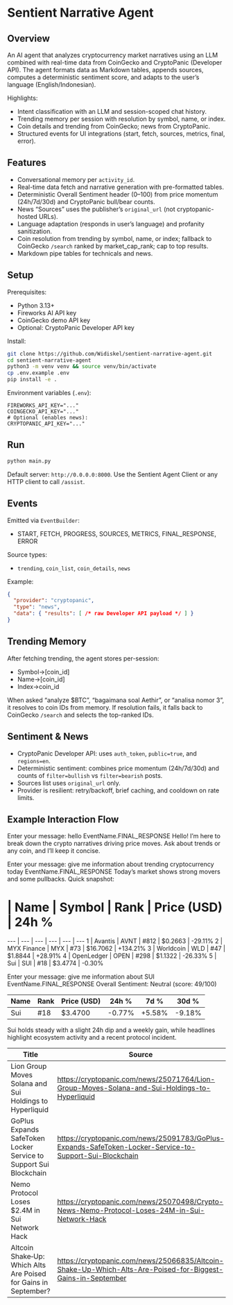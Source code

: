 # Sentient Narrative Agent

## Overview

An AI agent that analyzes cryptocurrency market narratives using an LLM combined with real-time data from CoinGecko and CryptoPanic (Developer API). The agent formats data as Markdown tables, appends sources, computes a deterministic sentiment score, and adapts to the user’s language (English/Indonesian).

Highlights:
- Intent classification with an LLM and session-scoped chat history.
- Trending memory per session with resolution by symbol, name, or index.
- Coin details and trending from CoinGecko; news from CryptoPanic.
- Structured events for UI integrations (start, fetch, sources, metrics, final, error).

## Features

- Conversational memory per `activity_id`.
- Real-time data fetch and narrative generation with pre-formatted tables.
- Deterministic Overall Sentiment header (0–100) from price momentum (24h/7d/30d) and CryptoPanic bull/bear counts.
- News “Sources” uses the publisher’s `original_url` (not cryptopanic-hosted URLs).
- Language adaptation (responds in user’s language) and profanity sanitization.
- Coin resolution from trending by symbol, name, or index; fallback to CoinGecko `/search` ranked by market_cap_rank; cap to top results.
- Markdown pipe tables for technicals and news.

## Setup

Prerequisites:
- Python 3.13+
- Fireworks AI API key
- CoinGecko demo API key
- Optional: CryptoPanic Developer API key

Install:
```bash
git clone https://github.com/Widiskel/sentient-narrative-agent.git
cd sentient-narrative-agent
python3 -m venv venv && source venv/bin/activate
cp .env.example .env
pip install -e .
```

Environment variables (`.env`):
```env
FIREWORKS_API_KEY="..."
COINGECKO_API_KEY="..."
# Optional (enables news):
CRYPTOPANIC_API_KEY="..."
```

## Run

```bash
python main.py
```

Default server: `http://0.0.0.0:8000`. Use the Sentient Agent Client or any HTTP client to call `/assist`.

## Events

Emitted via `EventBuilder`:
- START, FETCH, PROGRESS, SOURCES, METRICS, FINAL_RESPONSE, ERROR

Source types:
- `trending`, `coin_list`, `coin_details`, `news`

Example:
```json
{
  "provider": "cryptopanic",
  "type": "news",
  "data": { "results": [ /* raw Developer API payload */ ] }
}
```

## Trending Memory

After fetching trending, the agent stores per-session:
- Symbol→[coin_id]
- Name→[coin_id]
- Index→coin_id

When asked “analyze $BTC”, “bagaimana soal Aethir”, or “analisa nomor 3”, it resolves to coin IDs from memory. If resolution fails, it falls back to CoinGecko `/search` and selects the top-ranked IDs.

## Sentiment & News

- CryptoPanic Developer API: uses `auth_token`, `public=true`, and `regions=en`.
- Deterministic sentiment: combines price momentum (24h/7d/30d) and counts of `filter=bullish` vs `filter=bearish` posts.
- Sources list uses `original_url` only.
- Provider is resilient: retry/backoff, brief caching, and cooldown on rate limits.

## Example Interaction Flow

Enter your message: hello
EventName.FINAL_RESPONSE
Hello! I’m here to break down the crypto narratives driving price moves. Ask about trends or any coin, and I’ll keep it concise.

Enter your message: give me information about trending cryptocurrency today
EventName.FINAL_RESPONSE
Today’s market shows strong movers and some pullbacks. Quick snapshot:

# | Name | Symbol | Rank | Price (USD) | 24h %
--- | --- | --- | --- | --- | ---
1 | Avantis | AVNT | #812 | $0.2663 | -29.11%
2 | MYX Finance | MYX | #73 | $16.7062 | +134.21%
3 | Worldcoin | WLD | #47 | $1.8844 | +28.91%
4 | OpenLedger | OPEN | #298 | $1.1322 | -26.33%
5 | Sui | SUI | #18 | $3.4774 | -0.30%

Enter your message: give me information about SUI
EventName.FINAL_RESPONSE
Overall Sentiment: Neutral (score: 49/100)

Name | Rank | Price (USD) | 24h % | 7d % | 30d %
--- | --- | --- | --- | --- | ---
Sui | #18 | $3.4700 | -0.77% | +5.58% | -9.18%

Sui holds steady with a slight 24h dip and a weekly gain, while headlines highlight ecosystem activity and a recent protocol incident.

Title | Source | Published
--- | --- | ---
Lion Group Moves Solana and Sui Holdings to Hyperliquid | https://cryptopanic.com/news/25071764/Lion-Group-Moves-Solana-and-Sui-Holdings-to-Hyperliquid | 2025-09-08T13:45:45Z
GoPlus Expands SafeToken Locker Service to Support Sui Blockchain | https://cryptopanic.com/news/25091783/GoPlus-Expands-SafeToken-Locker-Service-to-Support-Sui-Blockchain | 2025-09-08T13:01:08Z
Nemo Protocol Loses $2.4M in Sui Network Hack | https://cryptopanic.com/news/25070498/Crypto-News-Nemo-Protocol-Loses-24M-in-Sui-Network-Hack | 2025-09-08T12:02:14Z
Altcoin Shake‑Up: Which Alts Are Poised for Gains in September? | https://cryptopanic.com/news/25066835/Altcoin-Shake-Up-Which-Alts-Are-Poised-for-Biggest-Gains-in-September | 2025-09-08T10:17:59Z
